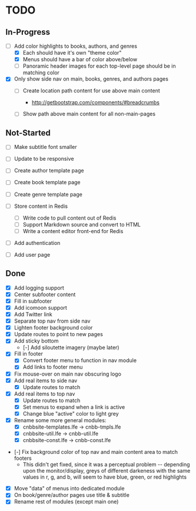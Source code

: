 # TODO


## In-Progress

* [ ] Add color highlights to books, authors, and genres
  * [x] Each should have it's own "theme color"
  * [x] Menus should have a bar of color above/below
  * [ ] Panoramic header images for each top-level page should be in matching color
* [x] Only show side nav on main, books, genres, and authors pages
  * [ ] Create location path content for use above main content
    * http://getbootstrap.com/components/#breadcrumbs
  * [ ] Show path above main content for all non-main-pages


## Not-Started

* [ ] Make subtitle font smaller
* [ ] Update to be responsive
* [ ] Create author template page
* [ ] Create book template page
* [ ] Create genre template page
* [ ] Store content in Redis
  * [ ] Write code to pull content out of Redis
  * [ ] Support Markdown source and convert to HTML
  * [ ] Write a content editor front-end for Redis
* [ ] Add authentication
* [ ] Add user page


## Done

* [x] Add logging support
* [x] Center subfooter content
* [x] Fill in subfooter
* [x] Add icomoon support
* [x] Add Twitter link
* [x] Separate top nav from side nav
* [x] Lighten footer background color
* [x] Update routes to point to new pages
* [x] Add sticky bottom
  * [-] Add siloutette imagery (maybe later)
* [x] Fill in footer
  * [x] Convert footer menu to function in nav module
  * [x] Add links to footer menu
* [x] Fix mouse-over on main nav obscuring logo
* [x] Add real items to side nav
  * [x] Update routes to match
* [x] Add real items to top nav
  * [x] Update routes to match
  * [x] Set menus to expand when a link is active
  * [x] Change blue "active" color to light grey
* [x] Rename some more general modules:
  * [x] cnbbsite-templates.lfe -> cnbb-tmpls.lfe
  * [x] cnbbsite-util.lfe -> cnbb-util.lfe
  * [x] cnbbsite-const.lfe -> cnbb-const.lfe
* [-] Fix background color of top nav and main content area to match footers
  * This didn't get fixed, since it was a perceptual problem -- depending
  upon the monitor/display, greys of different darkeness with the same
  values in r, g, and b, will seem to have blue, green, or red highlights
* [x] Move "data" of menus into dedicated module
* [x] On book/genre/author pages use title & subtitle
* [x] Rename rest of modules (except main one)
